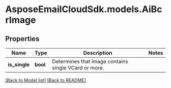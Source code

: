 # AsposeEmailCloudSdk.models.AiBcrImage
## Properties
Name | Type | Description | Notes
------------ | ------------- | ------------- | -------------
**is_single** | **bool** | Determines that image contains single VCard or more.              | 



[[Back to Model list]](Models.md) [[Back to README]](README.md)



